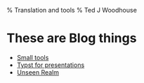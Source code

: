 % Translation and tools 
% Ted J Woodhouse

# These are Blog things

* [Small tools](blog/post.html)
* [Typst for presentations](blog/slides.html)
* [Unseen Realm](blog/unseen.html)
